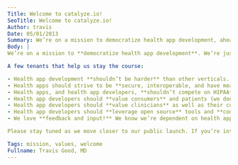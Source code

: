 ```yaml
---
Title: Welcome to catalyze.io!
SeoTitle: Welcome to catalyze.io!
Author: travis
Date: 05/01/2013
Summary: We’re on a mission to democratize health app development, ahead of our public launch.
Body: |
We’re on a mission to **democratize health app development**. We’re just getting started and have a long way to go, but we’ve got a great start because we’ve developed, and are still developing, apps for health and fitness. We also eat, drink, and sleep health tech so we know much of what’s missing, what’s hard, and what should be easier.

A few tenants that help us stay the course:

- Health app development **shouldn’t be harder** than other verticals. Health tech has both technology challenges and a distribution challenges to overcome before it realizes it’s potential.
- Health apps should strive to be **secure, interoperable, and have measurable outcomes**
- Health apps, and health app developers, **shouldn’t compete on HIPAA** compliance and **interoperability**. These shouldn’t be differentiating features, they should be standard - somewhat like having a hosted backend.
- Health app developers should **value consumers** and patients (we don’t care what you call them.
- Health app developers should **value clinicians** as well as their current and future roles in care delivery.
- Health app developers should **leverage open source** tools and **contribute back** to the open source community whenever possible. This doesn’t mean every **line of code** should be open sourced (ours isn’t), but it does mean you should give as well as receive. There are tons of great open source tools available to health app developers and together, by leveraging our collective efforts, all of our endeavors will be richer.
- We love **feedback and input!** We know we’re dependent on health app users and developers to build our product so we never want to lose sight of that, or get disconnected from them.

Please stay tuned as we move closer to our public launch. If you’re interested in being a part of our private beta, please drop us an email.

Tags: mission, values, welcome
Fullname: Travis Good, MD
---
```

